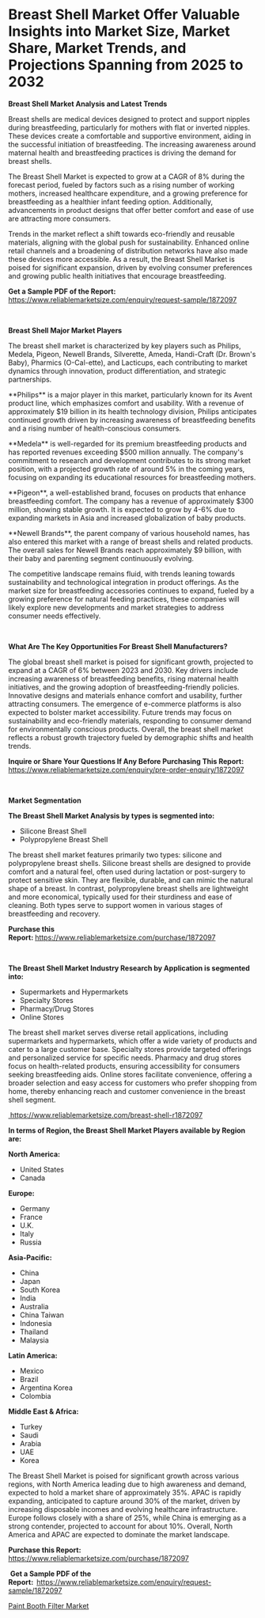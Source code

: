<p><h1>Breast Shell Market Offer Valuable Insights into Market Size, Market Share, Market Trends, and Projections Spanning from 2025 to 2032</h1></p><p><strong>Breast Shell Market Analysis and Latest Trends</strong></p>
<p><p>Breast shells are medical devices designed to protect and support nipples during breastfeeding, particularly for mothers with flat or inverted nipples. These devices create a comfortable and supportive environment, aiding in the successful initiation of breastfeeding. The increasing awareness around maternal health and breastfeeding practices is driving the demand for breast shells.</p><p>The Breast Shell Market is expected to grow at a CAGR of 8% during the forecast period, fueled by factors such as a rising number of working mothers, increased healthcare expenditure, and a growing preference for breastfeeding as a healthier infant feeding option. Additionally, advancements in product designs that offer better comfort and ease of use are attracting more consumers. </p><p>Trends in the market reflect a shift towards eco-friendly and reusable materials, aligning with the global push for sustainability. Enhanced online retail channels and a broadening of distribution networks have also made these devices more accessible. As a result, the Breast Shell Market is poised for significant expansion, driven by evolving consumer preferences and growing public health initiatives that encourage breastfeeding.</p></p>
<p><strong>Get a Sample PDF of the Report:&nbsp;</strong> <a href="https://www.reliablemarketsize.com/enquiry/request-sample/1872097?utm_campaign=3248&utm_medium=2&utm_source=Github&utm_content=ia&utm_term=04042025&utm_id=breast-shell">https://www.reliablemarketsize.com/enquiry/request-sample/1872097</a></p>
<p>&nbsp;</p>
<p><strong>Breast Shell Major Market Players</strong></p>
<p><p>The breast shell market is characterized by key players such as Philips, Medela, Pigeon, Newell Brands, Silverette, Ameda, Handi-Craft (Dr. Brown's Baby), Pharmics (O-Cal-ette), and Lacticups, each contributing to market dynamics through innovation, product differentiation, and strategic partnerships.</p><p>**Philips** is a major player in this market, particularly known for its Avent product line, which emphasizes comfort and usability. With a revenue of approximately $19 billion in its health technology division, Philips anticipates continued growth driven by increasing awareness of breastfeeding benefits and a rising number of health-conscious consumers.</p><p>**Medela** is well-regarded for its premium breastfeeding products and has reported revenues exceeding $500 million annually. The company's commitment to research and development contributes to its strong market position, with a projected growth rate of around 5% in the coming years, focusing on expanding its educational resources for breastfeeding mothers.</p><p>**Pigeon**, a well-established brand, focuses on products that enhance breastfeeding comfort. The company has a revenue of approximately $300 million, showing stable growth. It is expected to grow by 4-6% due to expanding markets in Asia and increased globalization of baby products.</p><p>**Newell Brands**, the parent company of various household names, has also entered this market with a range of breast shells and related products. The overall sales for Newell Brands reach approximately $9 billion, with their baby and parenting segment continuously evolving.</p><p>The competitive landscape remains fluid, with trends leaning towards sustainability and technological integration in product offerings. As the market size for breastfeeding accessories continues to expand, fueled by a growing preference for natural feeding practices, these companies will likely explore new developments and market strategies to address consumer needs effectively.</p></p>
<p>&nbsp;</p>
<p><strong>What Are The Key Opportunities For Breast Shell Manufacturers?</strong></p>
<p><p>The global breast shell market is poised for significant growth, projected to expand at a CAGR of 6% between 2023 and 2030. Key drivers include increasing awareness of breastfeeding benefits, rising maternal health initiatives, and the growing adoption of breastfeeding-friendly policies. Innovative designs and materials enhance comfort and usability, further attracting consumers. The emergence of e-commerce platforms is also expected to bolster market accessibility. Future trends may focus on sustainability and eco-friendly materials, responding to consumer demand for environmentally conscious products. Overall, the breast shell market reflects a robust growth trajectory fueled by demographic shifts and health trends.</p></p>
<p><strong>Inquire or Share Your Questions If Any Before Purchasing This Report:</strong> <a href="https://www.reliablemarketsize.com/enquiry/pre-order-enquiry/1872097?utm_campaign=3248&utm_medium=2&utm_source=Github&utm_content=ia&utm_term=04042025&utm_id=breast-shell">https://www.reliablemarketsize.com/enquiry/pre-order-enquiry/1872097</a></p>
<p>&nbsp;</p>
<p><strong>Market Segmentation</strong></p>
<p><strong>The Breast Shell Market Analysis by types is segmented into:</strong></p>
<p><ul><li>Silicone Breast Shell</li><li>Polypropylene Breast Shell</li></ul></p>
<p><p>The breast shell market features primarily two types: silicone and polypropylene breast shells. Silicone breast shells are designed to provide comfort and a natural feel, often used during lactation or post-surgery to protect sensitive skin. They are flexible, durable, and can mimic the natural shape of a breast. In contrast, polypropylene breast shells are lightweight and more economical, typically used for their sturdiness and ease of cleaning. Both types serve to support women in various stages of breastfeeding and recovery.</p></p>
<p><strong>Purchase this Report:&nbsp;</strong><a href="https://www.reliablemarketsize.com/purchase/1872097?utm_campaign=3248&utm_medium=2&utm_source=Github&utm_content=ia&utm_term=04042025&utm_id=breast-shell">https://www.reliablemarketsize.com/purchase/1872097</a></p>
<p>&nbsp;</p>
<p><strong>The Breast Shell Market Industry Research by Application is segmented into:</strong></p>
<p><ul><li>Supermarkets and Hypermarkets</li><li>Specialty Stores</li><li>Pharmacy/Drug Stores</li><li>Online Stores</li></ul></p>
<p><p>The breast shell market serves diverse retail applications, including supermarkets and hypermarkets, which offer a wide variety of products and cater to a large customer base. Specialty stores provide targeted offerings and personalized service for specific needs. Pharmacy and drug stores focus on health-related products, ensuring accessibility for consumers seeking breastfeeding aids. Online stores facilitate convenience, offering a broader selection and easy access for customers who prefer shopping from home, thereby enhancing reach and customer convenience in the breast shell segment.</p></p>
<p><a href="https://www.reliablemarketsize.com/breast-shell-r1872097?utm_campaign=3248&utm_medium=2&utm_source=Github&utm_content=ia&utm_term=04042025&utm_id=breast-shell">&nbsp;https://www.reliablemarketsize.com/breast-shell-r1872097</a></p>
<p><strong>In terms of Region, the Breast Shell Market Players available by Region are:</strong></p>
<p>
    <p> <strong> North America: </strong>
        <ul>
            <li>United States</li>
            <li>Canada</li>
        </ul>
        </p> 
    <p> <strong> Europe: </strong>
        <ul>
            <li>Germany</li>
            <li>France</li>
            <li>U.K.</li>
            <li>Italy</li>
            <li>Russia</li>
        </ul>
        </p> 
    <p> <strong> Asia-Pacific: </strong>
        <ul>
            <li>China</li>
            <li>Japan</li>
            <li>South Korea</li>
            <li>India</li>
            <li>Australia</li>
            <li>China Taiwan</li>
            <li>Indonesia</li>
            <li>Thailand</li>
            <li>Malaysia</li>
        </ul>
        </p> 
    <p> <strong> Latin America: </strong>
        <ul>
            <li>Mexico</li>
            <li>Brazil</li>
            <li>Argentina Korea</li>
            <li>Colombia</li>
        </ul>
        </p> 
    <p> <strong> Middle East & Africa: </strong>
        <ul>
            <li>Turkey</li>
            <li>Saudi</li>
            <li>Arabia</li>
            <li>UAE</li>
            <li>Korea</li>
        </ul>
    </p>
    </p>
<p><p>The Breast Shell Market is poised for significant growth across various regions, with North America leading due to high awareness and demand, expected to hold a market share of approximately 35%. APAC is rapidly expanding, anticipated to capture around 30% of the market, driven by increasing disposable incomes and evolving healthcare infrastructure. Europe follows closely with a share of 25%, while China is emerging as a strong contender, projected to account for about 10%. Overall, North America and APAC are expected to dominate the market landscape.</p></p>
<p><strong>Purchase this Report: </strong><a href="https://www.reliablemarketsize.com/purchase/1872097?utm_campaign=3248&utm_medium=2&utm_source=Github&utm_content=ia&utm_term=04042025&utm_id=breast-shell">https://www.reliablemarketsize.com/purchase/1872097</a></p>
<p>&nbsp;<strong>Get a Sample PDF of the Report:&nbsp;&nbsp;</strong><a href="https://www.reliablemarketsize.com/enquiry/request-sample/1872097?utm_campaign=3248&utm_medium=2&utm_source=Github&utm_content=ia&utm_term=04042025&utm_id=breast-shell">https://www.reliablemarketsize.com/enquiry/request-sample/1872097</a></p>
<p><strong></strong></p>
<p><p><a href="https://github.com/shamstirroc7/Market-Research-Report-List-1/blob/main/paint-booth-filter-market.md?utm_campaign=3248&utm_medium=2&utm_source=Github&utm_content=ia&utm_term=04042025&utm_id=breast-shell">Paint Booth Filter Market</a></p></p>